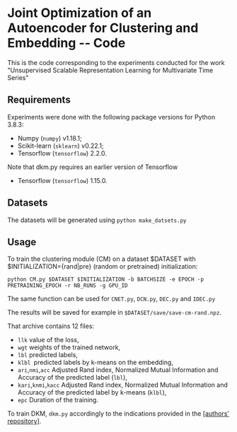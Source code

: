 # Joint Optimization of an Autoencoder for Clustering and Embedding -- Code

This is the code corresponding to the experiments conducted for the work "Unsupervised Scalable Representation Learning for Multivariate Time Series"

## Requirements

Experiments were done with the following package versions for Python 3.8.3:
 - Numpy (`numpy`) v1.18.1;
 - Scikit-learn (`sklearn`) v0.22.1;
 - Tensorflow (`tensorflow`) 2.2.0.

Note that dkm.py requires an earlier version of Tensorflow
 - Tensorflow (`tensorflow`) 1.15.0.
 
## Datasets


The datasets will be generated using `python make_datsets.py`
 
## Usage

To train the clustering module (CM) on a dataset $DATASET with $INITIALIZATION={rand|pre} (random or pretrained) initialization:  
```
python CM.py $DATASET $INITIALIZATION -b BATCHSIZE -e EPOCH -p PRETRAINING_EPOCH -r NB_RUNS -g GPU_ID
```

The same function can be used for `CNET.py`, `DCN.py`, `DEC.py` and `IDEC.py`

The results will be saved for example in `$DATASET/save/save-cm-rand.npz`.

That archive contains 12 files: 
 - `llk` value of the loss,
 - `wgt` weights of the trained network, 
 - `lbl` predicted labels, 
 - `klbl `predicted labels by k-means on the embedding,
 - `ari`,`nmi`,`acc` Adjusted Rand index, Normalized Mutual Information and Accuracy of the predicted label (`lbl`),
 - `kari`,`knmi`,`kacc` Adjusted Rand index, Normalized Mutual Information and Accuracy of the predicted label by k-means (`klbl`),
 - `epc` Duration of the training.

To train DKM, `dkm.py` accordingly to the indications provided in the [[authors' repository]](https://github.com/MaziarMF/deep-k-means).
